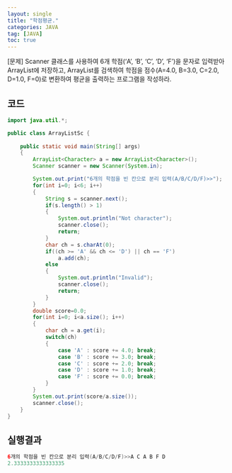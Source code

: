 ```yaml
---
layout: single
title: "학점평균."
categories: JAVA
tag: [JAVA]
toc: true
---
```


[문제] 
Scanner 클래스를 사용하여 6개 학점(‘A’, ‘B’, ‘C’, ‘D’, ‘F’)을 문자로 입력받아 ArrayList에 저장하고, ArrayList를 검색하여 학점을 점수(A=4.0, B=3.0, C=2.0, D=1.0, F=0)로 변환하여 평균을 출력하는 프로그램을 작성하라.


## 코드

```java
import java.util.*;

public class ArrayListSc {
	
	public static void main(String[] args)
	{
		ArrayList<Character> a = new ArrayList<Character>();
		Scanner scanner = new Scanner(System.in);

		System.out.print("6개의 학점을 빈 칸으로 분리 입력(A/B/C/D/F)>>");
		for(int i=0; i<6; i++)
		{
			String s = scanner.next();
			if(s.length() > 1)
			{
				System.out.println("Not character");
				scanner.close();
				return;
			}
			char ch = s.charAt(0);
			if((ch >= 'A' && ch <= 'D') || ch == 'F')
				a.add(ch);
			else
			{
				System.out.println("Invalid");
				scanner.close();
				return;
			}
		}		
		double score=0.0;
		for(int i=0; i<a.size(); i++)
		{
			char ch = a.get(i);
			switch(ch)
			{
				case 'A' : score += 4.0; break;
				case 'B' : score += 3.0; break;
				case 'C' : score += 2.0; break;
				case 'D' : score += 1.0; break;
				case 'F' : score += 0.0; break;			
			}
		}		
		System.out.print(score/a.size());
		scanner.close();
	}
}
```

## 실행결과

```java
6개의 학점을 빈 칸으로 분리 입력(A/B/C/D/F)>>A C A B F D
2.3333333333333335
```